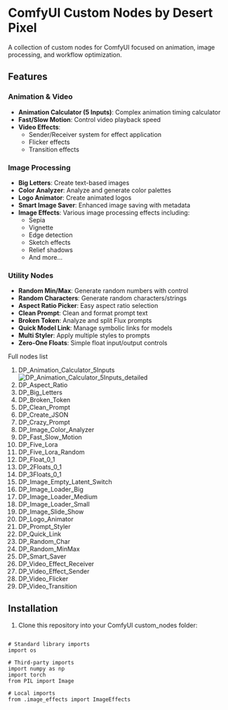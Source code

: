 # ComfyUI Custom Nodes by Desert Pixel

A collection of custom nodes for ComfyUI focused on animation, image processing, and workflow optimization.

## Features

### Animation & Video
- **Animation Calculator (5 Inputs)**: Complex animation timing calculator
- **Fast/Slow Motion**: Control video playback speed
- **Video Effects**: 
  - Sender/Receiver system for effect application
  - Flicker effects
  - Transition effects

### Image Processing
- **Big Letters**: Create text-based images
- **Color Analyzer**: Analyze and generate color palettes
- **Logo Animator**: Create animated logos
- **Smart Image Saver**: Enhanced image saving with metadata
- **Image Effects**: Various image processing effects including:
  - Sepia
  - Vignette
  - Edge detection
  - Sketch effects
  - Relief shadows
  - And more...

### Utility Nodes
- **Random Min/Max**: Generate random numbers with control
- **Random Characters**: Generate random characters/strings
- **Aspect Ratio Picker**: Easy aspect ratio selection
- **Clean Prompt**: Clean and format prompt text
- **Broken Token**: Analyze and split Flux prompts
- **Quick Model Link**: Manage symbolic links for models
- **Multi Styler**: Apply multiple styles to prompts
- **Zero-One Floats**: Simple float input/output controls

Full nodes list
1. DP_Animation_Calculator_5Inputs
![DP_Animation_Calculator_5Inputs_detailed](https://github.com/user-attachments/assets/fa45806e-76f5-4d25-a0a5-8b6d494d9f90)
3. DP_Aspect_Ratio
4. DP_Big_Letters
5. DP_Broken_Token
6. DP_Clean_Prompt
7. DP_Create_JSON
8. DP_Crazy_Prompt
9. DP_Image_Color_Analyzer
10. DP_Fast_Slow_Motion
11. DP_Five_Lora
12. DP_Five_Lora_Random
13. DP_Float_0_1
14. DP_2Floats_0_1
15. DP_3Floats_0_1
16. DP_Image_Empty_Latent_Switch
17. DP_Image_Loader_Big
18. DP_Image_Loader_Medium
19. DP_Image_Loader_Small
20. DP_Image_Slide_Show
21. DP_Logo_Animator
22. DP_Prompt_Styler
23. DP_Quick_Link
24. DP_Random_Char
25. DP_Random_MinMax
26. DP_Smart_Saver
27. DP_Video_Effect_Receiver
28. DP_Video_Effect_Sender
29. DP_Video_Flicker
30. DP_Video_Transition

## Installation

1. Clone this repository into your ComfyUI custom_nodes folder:

```

# Standard library imports
import os

# Third-party imports
import numpy as np
import torch
from PIL import Image

# Local imports
from .image_effects import ImageEffects
